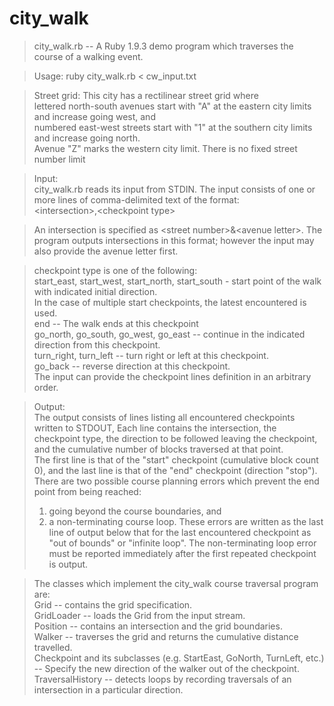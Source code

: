city_walk
=========

> city_walk.rb -- A Ruby 1.9.3 demo program which traverses the course of a walking event.

> Usage: ruby city_walk.rb < cw_input.txt

> Street grid:
> This city has a rectilinear street grid where <br>
>   lettered north-south avenues start with "A" at the eastern city limits and increase going west, and <br/>
>   numbered east-west streets start with "1" at the southern city limits and increase going north. <br>
> Avenue "Z" marks the western city limit.  There is no fixed street number limit

> Input: <br>
> city_walk.rb reads its input from STDIN. The input consists of one or more lines of comma-delimited text of the format: <br>
> \<intersection\>,\<checkpoint type\>

> An intersection is specified as \<street number\>&\<avenue letter\>. The program outputs intersections in this format; however the input may also provide the avenue letter first.

> checkpoint type is one of the following: <br>
> start_east, start_west, start_north, start_south - start point of the walk with indicated initial direction. <br>
> In the case of multiple start checkpoints, the latest encountered is used. <br>
> end -- The walk ends at this checkpoint <br>
> go_north, go_south, go_west, go_east -- continue in the indicated direction from this checkpoint. <br>
> turn_right, turn_left -- turn right or left at this checkpoint. <br>
> go_back -- reverse direction at this checkpoint. <br>
> The input can provide the checkpoint lines definition in an arbitrary order.

> Output: <br>
> The output consists of lines listing all encountered checkpoints written to STDOUT, Each line contains the intersection, the checkpoint type, the direction to be followed leaving the checkpoint, and the cumulative number of blocks traversed at that point. <br>
> The first line is that of the "start" checkpoint (cumulative block count 0), and the last line is that of the "end" checkpoint (direction "stop"). There are two possible course planning errors which prevent the end point from being reached: <br>
>   1) going beyond the course boundaries, and <br>
>   2) a non-terminating course loop. These errors are written as the last line of output below that for the last encountered checkpoint as "out of bounds" or "infinite loop". The non-terminating loop error must be reported immediately after the first repeated checkpoint is output.

> The classes which implement the city_walk course traversal program are: <br>
> Grid -- contains the grid specification. <br>
> GridLoader -- loads the Grid from the input stream. <br>
> Position -- contains an intersection and the grid boundaries. <br>
> Walker -- traverses the grid and returns the cumulative distance travelled. <br>
> Checkpoint and its subclasses (e.g. StartEast, GoNorth, TurnLeft, etc.) -- Specify the new direction of the walker out of the checkpoint. <br>
> TraversalHistory -- detects loops by recording traversals of an intersection in a particular direction. <br>

